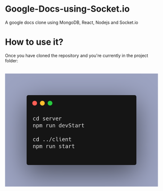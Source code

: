 # Google-Docs-using-Socket.io
A google docs clone using MongoDB, React, Nodejs and Socket.io

# How to use it?
Once you have cloned the repository and you're currently in the project folder:
<br><br><br>
![Instructions](/instructions.png?raw=true)
